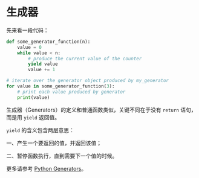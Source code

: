 # 生成器

先来看一段代码：

```python
def some_generator_function(n):
    value = 0
    while value < n:
        # produce the current value of the counter
        yield value
        value += 1

# iterate over the generator object produced by my_generator
for value in some_generator_function(3):
    # print each value produced by generator
    print(value)
```

生成器（Generators）的定义和普通函数类似，关键不同在于没有 `return` 语句，而是用 `yield` 返回值。

`yield` 的含义包含两层意思：

一、产生一个要返回的值，并返回该值；

二、暂停函数执行，直到需要下一个值的时候。

更多请参考 [Python Generators](https://www.programiz.com/python-programming/generator)。